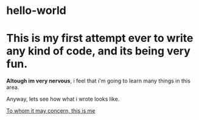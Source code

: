 # hello-world

 # This is my first attempt ever to write any kind of code, and its being very fun.

**Altough im very nervous**, i feel that i'm going to learn many things in this area.

Anyway, lets see how what i wrote looks like.

[To whom it may concern, this is me](https://www.instagram.com/felidcz/)
